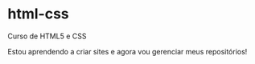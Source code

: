 # html-css
 Curso de HTML5 e CSS

 Estou aprendendo a criar sites e agora vou gerenciar meus repositórios!